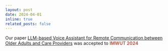 ```yaml
---
layout: post
date: 2024-04-01 
inline: true
related_posts: false
---
```


Our paper [LLM-based Voice Assistant for Remote Communication between Older Adults and Care Providers](https://arxiv.org/abs/2309.09357) was accepted to **<span style="color:#b45747">IMWUT 2024</span>**
